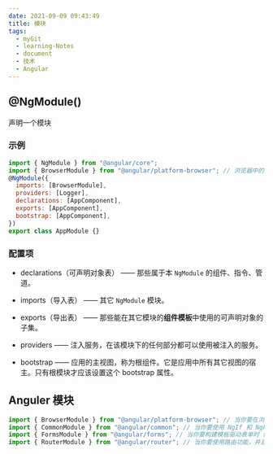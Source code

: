 ```yaml
---
date: 2021-09-09 09:43:49
title: 模块
tags:
  - myGit
  - learning-Notes
  - document
  - 技术
  - Angular
---
```


## @NgModule()

声明一个模块

### 示例

```js
import { NgModule } from "@angular/core";
import { BrowserModule } from "@angular/platform-browser"; // 浏览器中的应用需要引入该模块至根组件
@NgModule({
  imports: [BrowserModule],
  providers: [Logger],
  declarations: [AppComponent],
  exports: [AppComponent],
  bootstrap: [AppComponent],
})
export class AppModule {}
```

### 配置项

- declarations（可声明对象表） —— 那些属于本 `NgModule` 的组件、指令、管道。

- imports（导入表） —— 其它 `NgModule` 模块。

- exports（导出表） —— 那些能在其它模块的**组件模板**中使用的可声明对象的子集。

- providers —— 注入服务，在该模块下的任何部分都可以使用被注入的服务。

- bootstrap —— 应用的主视图，称为根组件。它是应用中所有其它视图的宿主。只有根模块才应该设置这个 bootstrap 属性。

## Anguler 模块

```js
import { BrowserModule } from "@angular/platform-browser"; // 当你要在浏览器中运行应用时
import { CommonModule } from "@angular/common"; // 当你要使用 NgIf 和 NgFor 时
import { FormsModule } from "@angular/forms"; // 当你要构建模板驱动表单时（它包含 NgModel ）
import { RouterModule } from "@angular/router"; // 当你要使用路由功能，并且要用到 RouterLink,.forRoot() 和 .forChild() 时
```
